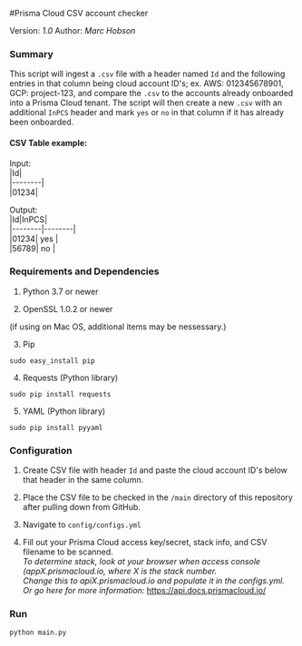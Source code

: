 #Prisma Cloud CSV account checker

Version: *1.0*
Author: *Marc Hobson*

### Summary
This script will ingest a ```.csv``` file with a header named ```Id``` and the following entries in that column being 
cloud account ID's; ex. AWS: 012345678901, GCP: project-123, and compare the ```.csv``` to the accounts already onboarded 
into a Prisma Cloud tenant. The script will then create a new ```.csv``` with an additional ```InPCS``` header and 
mark ```yes``` or ```no``` in that column if it has already been onboarded.

#### CSV Table example:
Input:  
|Id|  
|--------|  
|01234|  

Output:   
|Id|InPCS|   
|--------|--------|   
|01234| yes    |   
|56789| no     |   

### Requirements and Dependencies

1. Python 3.7 or newer

2. OpenSSL 1.0.2 or newer

(if using on Mac OS, additional items may be nessessary.)

3. Pip

```sudo easy_install pip```

4. Requests (Python library)

```sudo pip install requests```

5. YAML (Python library)

```sudo pip install pyyaml```


### Configuration

1. Create CSV file with header ```Id``` and paste the cloud account ID's below that header in the same column.

2. Place the CSV file to be checked in the ```/main``` directory of this repository after pulling down from GitHub.

3. Navigate to ```config/configs.yml```

4. Fill out your Prisma Cloud access key/secret, stack info, and CSV filename to be scanned.  
   *To determine stack, look at your browser when access console (appX.prismacloud.io, where X is the stack number.  
   Change this to apiX.prismacloud.io and populate it in the configs.yml.  
    Or go here for more information:* https://api.docs.prismacloud.io/

### Run

```
python main.py
```